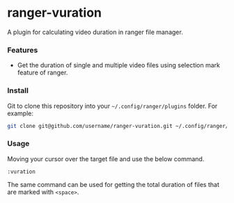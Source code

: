 # ranger-vuration
A plugin for calculating video duration in ranger file manager.

### Features

- Get the duration of single and multiple video files using selection mark  feature of ranger.

### Install

Git to clone this repository into your
`~/.config/ranger/plugins` folder. For example:

```sh
git clone git@github.com/username/ranger-vuration.git ~/.config/ranger/plugins/vuration
```

### Usage
Moving your cursor over the target file and use the below command.
```
:vuration
```
The same command can be used for getting the total duration of files that are marked with `<space>`.

